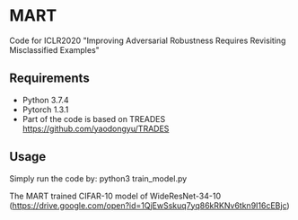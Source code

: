 # MART
Code for ICLR2020 "Improving Adversarial Robustness Requires Revisiting Misclassified Examples"


## Requirements
- Python 3.7.4 
- Pytorch 1.3.1
- Part of the code is based on TREADES https://github.com/yaodongyu/TRADES

## Usage

Simply run the code by: python3 train_model.py

The MART trained CIFAR-10 model of WideResNet-34-10 (https://drive.google.com/open?id=1QjEwSskuq7yq86kRKNv6tkn9I16cEBjc)

